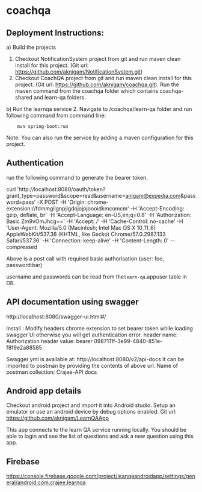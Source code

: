 # coachqa

## Deployment Instructions:

a) Build the projects
1. Checkout NotificationSystem project from git and run maven clean install for this project. (Git url: https://github.com/aknigam/NotificationSystem.git)
2. Checkout CoachQA project from git and run maven clean install for this project. (Git url: https://github.com/aknigam/coachqa.git). 
Run the maven command from the coachqa folder which contains coachqa-shared and learn-qa folders.

b) Run the learnqa service
2. Navigate to /coachqa/learn-qa folder and run following command from command line:
    
        mvn spring-boot:run

   Note: You can also run the service by adding a maven configuration for this project.

## Authentication
run the following command to generate the bearer token. 

curl 'http://localhost:8080/oauth/token?grant_type=password&scope=read&username=anigam@expedia.com&password=pass' -X POST -H 'Origin: chrome-extension://fdmmgilgnpjigdojojpjoooidkmcomcm' -H 'Accept-Encoding: gzip, deflate, br' -H 'Accept-Language: en-US,en;q=0.8' -H 'Authorization: Basic Zm9vOmJhcg==' -H 'Accept: */*' -H 'Cache-Control: no-cache' -H 'User-Agent: Mozilla/5.0 (Macintosh; Intel Mac OS X 10_11_6) AppleWebKit/537.36 (KHTML, like Gecko) Chrome/57.0.2987.133 Safari/537.36' -H 'Connection: keep-alive' -H 'Content-Length: 0' --compressed

Above is a post call with required basic authorisation (user: foo, password:bar)

username and passwords can be read from the`learn-qa`.appuser table in DB.


## API documentation using swagger
http://localhost:8080/swagger-ui.html#/

Install : Modify headers chrome extension to set bearer token while loading swagger UI otherwise you will get authentication error.
header name: Authorization
header value: bearer 0987111f-3e99-4840-851e-f8f9e2a88585

Swagger yml is available at: http://localhost:8080/v2/api-docs
It can be imported to postman by providing the contents of above url.
Name of postman collection: Crajee-API docs

## Android app details

Checkout android project and import it into Android studio. Setup an emulator or use an android device by debug options enabled.
Git url: https://github.com/aknigam/LearnQAApp

This app connects to the learn QA service running locally. You should be able to login and see the list of questions and ask a new question using this app.


## Firebase 
https://console.firebase.google.com/project/leanqaandroidapp/settings/general/android:com.crajee.learnqa

